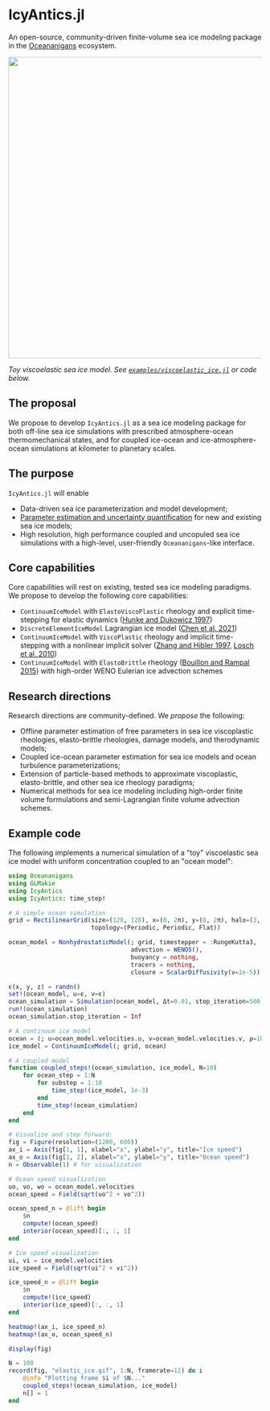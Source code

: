 # IcyAntics.jl

An open-source, community-driven finite-volume sea ice modeling package in the [Oceananigans](https://github.com/CliMA/Oceananigans.jl) ecosystem.

<p align="center">
  <img width=600 src=https://user-images.githubusercontent.com/15271942/158003809-073b3f31-d58a-4883-af3e-755755215a60.gif>
</p>

_Toy viscoelastic sea ice model. See [`examples/viscoelastic_ice.jl`](https://github.com/glwagner/IcyAntics.jl/blob/main/examples/viscoelastic_ice.jl) or code below._

## The proposal

We propose to develop `IcyAntics.jl` as a sea ice modeling package for both off-line sea ice simulations with prescribed atmosphere-ocean thermomechanical states, and for coupled ice-ocean and ice-atmosphere-ocean simulations at kilometer to planetary scales.

## The purpose

`IcyAntics.jl` will enable

* Data-driven sea ice parameterization and model development;
* [Parameter estimation and uncertainty quantification](https://github.com/CliMA/OceanLearning.jl) for new and existing sea ice models;
* High resolution, high performance coupled and uncopuled sea ice simulations with a high-level, user-friendly `Oceananigans`-like interface.

## Core capabilities

Core capabilities will rest on existing, tested sea ice modeling paradigms.
We propose to develop the following core capabilities:

* `ContinuumIceModel` with `ElastoViscoPlastic` rheology and explicit time-stepping for elastic dynamics ([Hunke and Dukowicz 1997](https://journals.ametsoc.org/view/journals/phoc/27/9/1520-0485_1997_027_1849_aevpmf_2.0.co_2.xml))
* `DiscreteElementIceModel` Lagrangian ice model ([Chen et al. 2021](https://agupubs.onlinelibrary.wiley.com/doi/full/10.1029/2021MS002513))
* `ContinuumIceModel` with `ViscoPlastic` rheology and implicit time-stepping with a nonlinear implicit solver ([Zhang and Hibler 1997](https://agupubs.onlinelibrary.wiley.com/doi/epdf/10.1029/96JC03744), [Losch et al. 2010](https://www.sciencedirect.com/science/article/pii/S1463500309002418?casa_token=7X6zEGzN43EAAAAA:A1PtPqOSnE-8u9aHyvc2rfffv48yv7sJIbAwyhD1PHb3U_rNFcepGKOMa12wMXqXsI5QDlh4zg))
* `ContinuumIceModel` with `ElastoBrittle` rheology ([Bouillon and Rampal 2015](https://pdf.sciencedirectassets.com/272136/1-s2.0-S1463500315X00060/1-s2.0-S1463500315000694/main.pdf?X-Amz-Security-Token=IQoJb3JpZ2luX2VjELL%2F%2F%2F%2F%2F%2F%2F%2F%2F%2FwEaCXVzLWVhc3QtMSJIMEYCIQCs1kqp%2BBpXiVG60koGCe0Wpc292eMARVIcVDSUXhw7FwIhAJJNoDIOFwDcJD8q%2BCAD1UFXMolOLZ8TibWutXoY7RBmKvoDCCsQBBoMMDU5MDAzNTQ2ODY1IgwBqcjhBxfwG4nLmDoq1wMCAl1spG4A5IMYqlezqs7QsTEB1P0TABxb0yPkKmiwHuVfEYML7I7EfewmwNyqwhWWd0C4fc2nsnpeIB7E%2BKju2ihudPyL70YBSpY50oMqE6QX9Qnt07o8upoOgPXIT%2FND6Qo%2Fmtk4BRcd2uODp6odvSQmPfR5VylC4xxUAyV5W66T0ua7z8Bi0cokn3dSg3ku16J%2F4bnfr2xqJ35nq86iLEl5Q3z%2B94%2FIvzOiyqSByalu6Jaqx3ULHmYOZJwQXTkL7oybTP4Z3o%2BDcl2cPQqDzBBWhYsYW9BLADK3EZr9p9s36JvOxOLcT29zAy3lcK%2FJlQC4WRhFaIbOW6txqYx56XXs9v%2FlJaZtLAag9fpQaXdj0kg6wUHLLqrFNCd83%2BNJvpP7E0afLeMB9fx%2BZ1nR2fjP50sAN2i3U1e4mVE7d8KAinyGholy0uecCMx1IqiHKLoUhvnPV6dHprKkOZCSW0rK51U7KEY4nPQ2PmP15whd%2BwCY4ow5nfFOAXREBVMmhDOpNICGhkVOB8EbUH%2B%2F9AQYCg39e4nTmzq7j%2BxrzquO2rO7JlwvM56IJs8aMQtxRjzknBaG1kQdiT2fNyNDCyCDsfV33RopTHBUta%2BlCtj3uGDbN7kwodaxkQY6pAG0j%2FAzpjaW3Myr97MOPKqQ7a0au2%2BRKG2cUvKO1pYmnZRkq06C8UkWs1QbxF9yhp8zelr3su3cCt13%2B5wLTv1NgKJYYgOI719uRJKKTuFmuHRirTe3HbyP01vLJjUmKGtcuEYd2H6HfOP1WSRWhx9rC3E88wBtFAo0KtCP2g%2B9eFQxziGwXKO7%2FnxAYN2WMnDfUXhJ0yNx68TN5RLAR%2BGnryl9Gw%3D%3D&X-Amz-Algorithm=AWS4-HMAC-SHA256&X-Amz-Date=20220312T111726Z&X-Amz-SignedHeaders=host&X-Amz-Expires=300&X-Amz-Credential=ASIAQ3PHCVTYV7OWEDV7%2F20220312%2Fus-east-1%2Fs3%2Faws4_request&X-Amz-Signature=0ee5b17fa52b239764295cf0f9f6c9ba561fba76df731ce896ab0e75efb0411a&hash=80c54164ef9f7cb37b51fa64a5a89c8c4df85c25a9b275be20b4d8f3d0ab99ce&host=68042c943591013ac2b2430a89b270f6af2c76d8dfd086a07176afe7c76c2c61&pii=S1463500315000694&tid=spdf-3d9100a9-c727-4d95-9c28-4024733711c3&sid=3d8f14755775c04f054a795-b8f297429dffgxrqa&type=client&ua=4c0a030c5001565b5003&rr=6eac1f996c8c314f)) with high-order WENO Eulerian ice advection schemes

## Research directions

Research directions are community-defined.
We _propose_ the following:

* Offline parameter estimation of free parameters in sea ice viscoplastic rheologies, elasto-brittle rheologies, damage models, and therodynamic models;
* Coupled ice-ocean parameter estimation for sea ice models and ocean turbulence parameterizations;
* Extension of particle-based methods to approximate viscoplastic, elasto-brittle, and other sea ice rheology paradigms;
* Numerical methods for sea ice modeling including high-order finite volume formulations and semi-Lagrangian finite volume advection schemes.

## Example code

The following implements a numerical simulation of a "toy" viscoelastic sea ice model with uniform concentration coupled to an "ocean model":

```julia
using Oceananigans
using GLMakie
using IcyAntics
using IcyAntics: time_step!

# A simple ocean simulation
grid = RectilinearGrid(size=(128, 128), x=(0, 2π), y=(0, 2π), halo=(3, 3),
                       topology=(Periodic, Periodic, Flat))

ocean_model = NonhydrostaticModel(; grid, timestepper = :RungeKutta3,
                                  advection = WENO5(),
                                  buoyancy = nothing,
                                  tracers = nothing,
                                  closure = ScalarDiffusivity(ν=1e-5))

ϵ(x, y, z) = randn()
set!(ocean_model, u=ϵ, v=ϵ)
ocean_simulation = Simulation(ocean_model, Δt=0.01, stop_iteration=500)
run!(ocean_simulation)
ocean_simulation.stop_iteration = Inf

# A continuum ice model
ocean = (; u=ocean_model.velocities.u, v=ocean_model.velocities.v, ρ=1024.0)
ice_model = ContinuumIceModel(; grid, ocean)

# A coupled model
function coupled_steps!(ocean_simulation, ice_model, N=10)
    for ocean_step = 1:N
        for substep = 1:10
            time_step!(ice_model, 1e-3)
        end
        time_step!(ocean_simulation)
    end
end

# Visualize and step forward:
fig = Figure(resolution=(1200, 600))
ax_i = Axis(fig[1, 1], xlabel="x", ylabel="y", title="Ice speed")
ax_o = Axis(fig[1, 2], xlabel="x", ylabel="y", title="Ocean speed")
n = Observable(1) # for visualization

# Ocean speed visualization
uo, vo, wo = ocean_model.velocities
ocean_speed = Field(sqrt(uo^2 + vo^2))

ocean_speed_n = @lift begin
    $n
    compute!(ocean_speed)
    interior(ocean_speed)[:, :, 1]
end

# Ice speed visualization
ui, vi = ice_model.velocities
ice_speed = Field(sqrt(ui^2 + vi^2))

ice_speed_n = @lift begin
    $n
    compute!(ice_speed)
    interior(ice_speed)[:, :, 1]
end

heatmap!(ax_i, ice_speed_n)
heatmap!(ax_o, ocean_speed_n)

display(fig)

N = 100
record(fig, "elastic_ice.gif", 1:N, framerate=12) do i
    @info "Plotting frame $i of $N..."
    coupled_steps!(ocean_simulation, ice_model)
    n[] = 1
end
```
